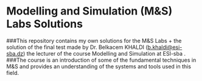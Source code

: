 # Modelling and Simulation (M&S) Labs Solutions
###This repository contains my own solutions for the M&S Labs + the solution of the final test made by Dr. Belkacem KHALDI (b.khaldi@esi-sba.dz) the lecturer of 
the course Modelling and Simulation at ESI-sba .
###The course is an introduction of some of the fundamental techniques in M&S and provides an understanding of the systems and tools used in this field.
